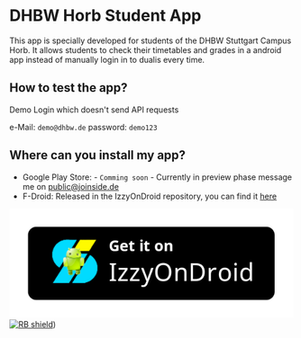 # DHBW Horb Student App

This app is specially developed for students of the DHBW Stuttgart Campus Horb. It allows students to check their timetables and grades in a android app instead of manually login in to dualis every time.


## How to test the app?
Demo Login which doesn't send API requests

e-Mail: `demo@dhbw.de`
password: `demo123`

## Where can you install my app?
- Google Play Store: - `Comming soon` - Currently in preview phase message me on [public@joinside.de](mailto:public@joinside.de)
- F-Droid: Released in the IzzyOnDroid repository, you can find it [here](https://shields.rbtlog.dev/de.fampopprol.dhbwhorb)

[<img src="./assets/izzyOnDroid.png" alt="IzzyOnDroid">](https://apt.izzysoft.de/packages/de.fampopprol.dhbwhorb)
[<img src="https://shields.rbtlog.dev/simple/de.fampopprol.dhbwhorb" alt="RB shield">](https://shields.rbtlog.dev/de.fampopprol.dhbwhorb))

